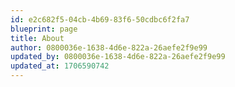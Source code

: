 ```yaml
---
id: e2c682f5-04cb-4b69-83f6-50cdbc6f2fa7
blueprint: page
title: About
author: 0800036e-1638-4d6e-822a-26aefe2f9e99
updated_by: 0800036e-1638-4d6e-822a-26aefe2f9e99
updated_at: 1706590742
---
```

